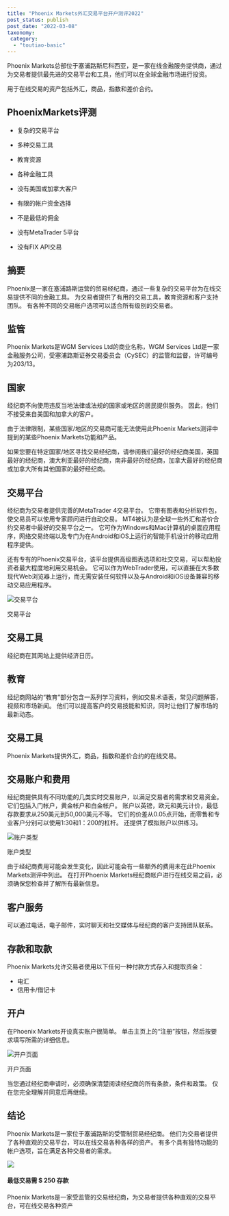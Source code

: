 ```yaml
---
title: "Phoenix Markets外汇交易平台开户测评2022"
post_status: publish
post_date: "2022-03-08"
taxonomy:
 category: 
  - "toutiao-basic"
---
```


Phoenix Markets总部位于塞浦路斯尼科西亚，是一家在线金融服务提供商，通过为交易者提供最先进的交易平台和工具，他们可以在全球金融市场进行投资。

用于在线交易的资产包括外汇，商品，指数和差价合约。

## PhoenixMarkets评测

- 复杂的交易平台
    
- 多种交易工具
    
- 教育资源
    
- 各种金融工具
    
- 没有美国或加拿大客户
    
- 有限的帐户资金选择
    
- 不是最低的佣金
    
- 没有MetaTrader 5平台
    
- 没有FIX API交易
    

## 摘要

Phoenix是一家在塞浦路斯运营的贸易经纪商，通过一些复杂的交易平台为在线交易提供不同的金融工具。 为交易者提供了有用的交易工具，教育资源和客户支持团队。 有各种不同的交易帐户选项可以适合所有级别的交易者。

## 监管

Phoenix Markets是WGM Services Ltd的商业名称，WGM Services Ltd是一家金融服务公司，受塞浦路斯证券交易委员会（CySEC）的监管和监督，许可编号为203/13。

## 国家

经纪商不向使用违反当地法律或法规的国家或地区的居民提供服务。 因此，他们不接受来自美国和加拿大的客户。

由于法律限制，某些国家/地区的交易商可能无法使用此Phoenix Markets测评中提到的某些Phoenix Markets功能和产品。

如果您要在特定国家/地区寻找交易经纪商，请参阅我们最好的经纪商美国，英国最好的经纪商，澳大利亚最好的经纪商，南非最好的经纪商，加拿大最好的经纪商或加拿大所有其他国家的最好经纪商。

## 交易平台

经纪商为交易者提供完善的MetaTrader 4交易平台。 它带有图表和分析软件包，使交易员可以使用专家顾问进行自动交易。 MT4被认为是全球一些外汇和差价合约交易者中最好的交易平台之一。 它可作为Windows和Mac计算机的桌面应用程序，网络交易终端以及专门为在Android和iOS上运行的智能手机设计的移动应用程序提供。

还有专有的Phoenix交易平台，该平台提供高级图表选项和社交交易，可以帮助投资者最大程度地利用交易机会。 它可以作为WebTrader使用，可以直接在大多数现代Web浏览器上运行，而无需安装任何软件以及与Android和iOS设备兼容的移动交易应用程序。

![交易平台](https://cdn.fendou.la/funstoutiao/2020/11/Phoenix-Markets-Review-Trading-Platform-1024x491.jpg "交易平台")

交易平台

## 交易工具

经纪商在其网站上提供经济日历。

## 教育

经纪商网站的“教育”部分包含一系列学习资料，例如交易术语表，常见问题解答，视频和市场新闻。 他们可以提高客户的交易技能和知识，同时让他们了解市场的最新动态。

## 交易工具

Phoenix Markets提供外汇，商品，指数和差价合约的在线交易。

## 交易账户和费用

经纪商提供具有不同功能的几类实时交易账户，以满足交易者的需求和交易资金。 它们包括入门帐户，黄金帐户和白金帐户。 账户以英镑，欧元和美元计价，最低存款要求从250美元到50,000美元不等。 它们的价差从0.05点开始，而零售和专业客户分别可以使用1:30和1：200的杠杆。 还提供了模拟账户以供练习。

![账户类型](https://cdn.fendou.la/funstoutiao/2020/11/Phoenix-Markets-Review-Account-Types-968x1024.jpg "账户类型")

账户类型

由于经纪商费用可能会发生变化，因此可能会有一些额外的费用未在此Phoenix Markets测评中列出。 在打开Phoenix Markets经纪商帐户进行在线交易之前，必须确保您检查并了解所有最新信息。

## 客户服务

可以通过电话，电子邮件，实时聊天和社交媒体与经纪商的客户支持团队联系。

## 存款和取款

Phoenix Markets允许交易者使用以下任何一种付款方式存入和提取资金：

- 电汇
- 信用卡/借记卡

## 开户

在Phoenix Markets开设真实账户很简单。 单击主页上的“注册”按钮，然后按要求填写所需的详细信息。

![开户页面](https://cdn.fendou.la/funstoutiao/2020/11/Phoenix-Markets-Review-Account-Opening-Page.jpg "开户页面")

开户页面

当您通过经纪商申请时，必须确保清楚阅读经纪商的所有条款，条件和政策。 仅在您完全理解并同意后再继续。

## 结论

Phoenix Markets是一家位于塞浦路斯的受管制贸易经纪商。 他们为交易者提供了各种直观的交易平台，可以在线交易各种各样的资产。 有多个具有独特功能的帐户选项，旨在满足各种交易者的需求。

![](https://cdn.fendou.la/funstoutiao/2020/11/Phoenix-Markets-Logo.png)

#### 最低交易需 $ 250 存款

Phoenix Markets是一家受监管的交易经纪商，为交易者提供各种直观的交易平台，可在线交易各种资产
